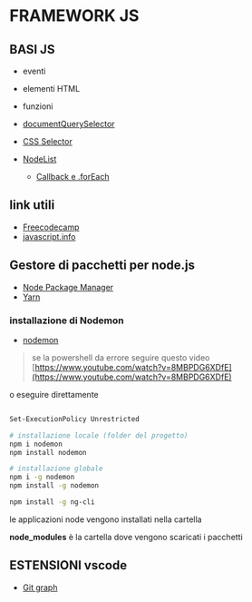 # FRAMEWORK JS

## BASI JS

- eventi
- elementi HTML
- funzioni

- [documentQuerySelector](https://developer.mozilla.org/en-US/docs/Web/API/Document/querySelector)
- [CSS Selector](https://www.w3schools.com/csSref/css_selectors.php) 


- [NodeList](https://developer.mozilla.org/en-US/docs/Web/API/NodeList?retiredLocale=it)
    - [Callback e .forEach](https://developer.mozilla.org/en-US/docs/Web/API/NodeList/forEach)

## link utili

- [Freecodecamp](https://www.freecodecamp.org/learn/javascript-algorithms-and-data-structures/#basic-javascript)
- [javascript.info](https://javascript.info/
)


## Gestore di pacchetti per node.js

- [Node Package Manager](https://www.npmjs.com/)
- [Yarn](https://yarnpkg.com//)


### installazione di Nodemon

- [nodemon](https://www.npmjs.com/package/nodemon)

> se la powershell da errore seguire questo video
> [https://www.youtube.com/watch?v=8MBPDG6XDfE](https://www.youtube.com/watch?v=8MBPDG6XDfE)

o eseguire direttamente

```bash

Set-ExecutionPolicy Unrestricted

```

```bash
# installazione locale (folder del progetto) 
npm i nodemon
npm install nodemon

# installazione globale 
npm i -g nodemon
npm install -g nodemon

npm install -g ng-cli
```
le applicazioni node vengono installati nella cartella 

**node_modules** è la cartella dove vengono scaricati i pacchetti


## ESTENSIONI vscode

- [Git graph](https://marketplace.visualstudio.com/items?itemName=mhutchie.git-graph)